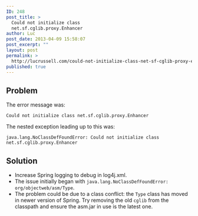 ```yaml
---
ID: 248
post_title: >
  Could not initialize class
  net.sf.cglib.proxy.Enhancer
author: Luc
post_date: 2013-04-09 15:58:07
post_excerpt: ""
layout: post
permalink: >
  http://lucrussell.com/could-not-initialize-class-net-sf-cglib-proxy-enhancer/
published: true
---
```


## Problem
The error message was:

    Could not initialize class net.sf.cglib.proxy.Enhancer

The nested exception leading up to this was:

    java.lang.NoClassDefFoundError: Could not initialize class net.sf.cglib.proxy.Enhancer

## Solution

* Increase Spring logging to debug in log4j.xml.
* The issue initially began with `java.lang.NoClassDefFoundError: org/objectweb/asm/Type`.
* The problem could be due to a class conflict: the `Type` class has moved in newer version of Spring. Try removing the old `cglib` from the classpath and ensure the asm.jar in use is the latest one.